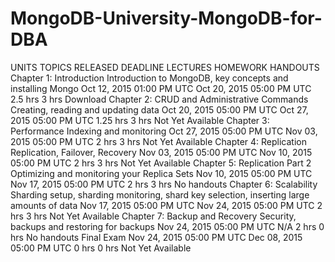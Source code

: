 # MongoDB-University-MongoDB-for-DBA


UNITS	TOPICS	RELEASED	DEADLINE	LECTURES	HOMEWORK	HANDOUTS
Chapter 1: Introduction	Introduction to MongoDB, key concepts and installing Mongo	Oct 12, 2015 
01:00 PM UTC	Oct 20, 2015 
05:00 PM UTC	2.5 hrs	3 hrs	Download
Chapter 2: CRUD and Administrative Commands	Creating, reading and updating data	Oct 20, 2015 
05:00 PM UTC	Oct 27, 2015 
05:00 PM UTC	1.25 hrs	3 hrs	Not Yet Available
Chapter 3: Performance	Indexing and monitoring	Oct 27, 2015 
05:00 PM UTC	Nov 03, 2015 
05:00 PM UTC	2 hrs	3 hrs	Not Yet Available
Chapter 4: Replication	Replication, Failover, Recovery	Nov 03, 2015 
05:00 PM UTC	Nov 10, 2015 
05:00 PM UTC	2 hrs	3 hrs	Not Yet Available
Chapter 5: Replication Part 2	Optimizing and monitoring your Replica Sets	Nov 10, 2015 
05:00 PM UTC	Nov 17, 2015 
05:00 PM UTC	2 hrs	3 hrs	No handouts
Chapter 6: Scalability	Sharding setup, sharding monitoring, shard key selection, inserting large amounts of data	Nov 17, 2015 
05:00 PM UTC	Nov 24, 2015 
05:00 PM UTC	2 hrs	3 hrs	Not Yet Available
Chapter 7: Backup and Recovery	Security, backups and restoring for backups	Nov 24, 2015 
05:00 PM UTC	N/A	2 hrs	0 hrs	No handouts
Final Exam		Nov 24, 2015 
05:00 PM UTC	Dec 08, 2015 
05:00 PM UTC	0 hrs	0 hrs	Not Yet Available
